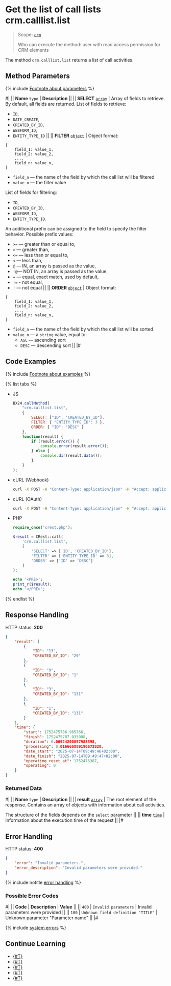 # Get the list of call lists crm.calllist.list

> Scope: [`crm`](../../scopes/permissions.md)
>
> Who can execute the method: user with read access permission for CRM elements

The method `crm.calllist.list` returns a list of call activities.

## Method Parameters

{% include [Footnote about parameters](../../../_includes/required.md) %}

#|
|| **Name**
`type` | **Description** ||
|| **SELECT**
[`array`](../../data-types.md) | Array of fields to retrieve. By default, all fields are returned.
List of fields to retrieve:
- `ID`,
- `DATE_CREATE`,
- `CREATED_BY_ID`,
- `WEBFORM_ID`,
- `ENTITY_TYPE_ID` ||
|| **FILTER**
[`object`](../../data-types.md) | Object format:

```
{
    field_1: value_1,
    field_2: value_2,
    ...,
    field_n: value_n,
}
```

- `field_n` — the name of the field by which the call list will be filtered
- `value_n` — the filter value

List of fields for filtering:
- `ID`,
- `CREATED_BY_ID`,
- `WEBFORM_ID`,
- `ENTITY_TYPE_ID`.
  
An additional prefix can be assigned to the field to specify the filter behavior. Possible prefix values:
- `>=` — greater than or equal to,
- `>` — greater than,
- `<=` — less than or equal to,
- `<` — less than,
- `@` — IN, an array is passed as the value,
- `!@`— NOT IN, an array is passed as the value,
- `=` — equal, exact match, used by default,
- `!=` - not equal,
- `!` — not equal ||
|| **ORDER**
[`object`](../../data-types.md) | Object format:

```
{
    field_1: value_1,
    field_2: value_2,
    ...,
    field_n: value_n,
}
```

- `field_n` — the name of the field by which the call list will be sorted
- `value_n` — a `string` value, equal to:
    - `ASC` — ascending sort
    - `DESC` — descending sort ||
|#

## Code Examples

{% include [Footnote about examples](../../../_includes/examples.md) %}

{% list tabs %}

- JS

    ```js
    BX24.callMethod(
        "crm.calllist.list",
        {
            SELECT: ["ID", "CREATED_BY_ID"],
            FILTER: { "ENTITY_TYPE_ID": 3 },
            ORDER: { "ID": "DESC" }
        },
        function(result) {
            if (result.error()) {
                console.error(result.error());
            } else {
                console.dir(result.data());
            }
        }
    );
    ```

- cURL (Webhook)

    ```bash
    curl -X POST -H "Content-Type: application/json" -H "Accept: application/json" -d '{"SELECT":["ID","CREATED_BY_ID"],"FILTER":{"ENTITY_TYPE_ID":3},"ORDER":{"ID":"DESC"}}' https://**put_your_bitrix24_address**/rest/**put_your_user_id_here**/**put_your_webhook_here**/crm.calllist.list
    ```

- cURL (OAuth)

    ```bash
    curl -X POST -H "Content-Type: application/json" -H "Accept: application/json" -d '{"SELECT":["ID","CREATED_BY_ID"],"FILTER":{"ENTITY_TYPE_ID":3},"ORDER":{"ID":"DESC"},"auth":"**put_access_token_here**"}' https://**put_your_bitrix24_address**/rest/crm.calllist.list
    ```

- PHP

    ```php
    require_once('crest.php');

    $result = CRest::call(
        'crm.calllist.list',
        [
            'SELECT' => ['ID', 'CREATED_BY_ID'],
            'FILTER' => ['ENTITY_TYPE_ID' => 3],
            'ORDER' => ['ID' => 'DESC']
        ]
    );

    echo '<PRE>';
    print_r($result);
    echo '</PRE>';
    ```

{% endlist %}

## Response Handling

HTTP status: **200**

```json
{
    "result": [
        {
            "ID": "13",
            "CREATED_BY_ID": "29"
        },
        {
            "ID": "9",
            "CREATED_BY_ID": "1"
        },
        {
            "ID": "3",
            "CREATED_BY_ID": "131"
        },
        {
            "ID": "1",
            "CREATED_BY_ID": "131"
        }
    ],
    "time": {
        "start": 1752475786.965766,
        "finish": 1752475787.035008,
        "duration": 0.06924200057983398,
        "processing": 0.016666889190673828,
        "date_start": "2025-07-14T09:49:46+02:00",
        "date_finish": "2025-07-14T09:49:47+02:00",
        "operating_reset_at": 1752476387,
        "operating": 0
    }
}
```

### Returned Data

#|
|| **Name**
`type` | **Description** ||
|| **result**
[`array`](../../data-types.md) | The root element of the response. Contains an array of objects with information about call activities. 

The structure of the fields depends on the `select` parameter ||
|| **time**
[`time`](../../data-types.md#time) | Information about the execution time of the request ||
|#

## Error Handling

HTTP status: **400**

```json
{
    "error": "Invalid parameters.",
    "error_description": "Invalid parameters were provided."
}
```

{% include notitle [error handling](../../../_includes/error-info.md) %}

### Possible Error Codes

#|
|| **Code** | **Description** | **Value** ||
|| `400` | `Invalid parameters` | Invalid parameters were provided ||
|| `100` | `Unknown field definition "TITLE"` | Unknown parameter "Parameter name" ||
|#

{% include [system errors](../../../_includes/system-errors.md) %}

## Continue Learning

- [{#T}](./crm-calllist-add.md)
- [{#T}](./crm-calllist-get.md)
- [{#T}](./crm-calllist-items-get.md)
- [{#T}](./crm-calllist-statuslist.md)
- [{#T}](./crm-calllist-update.md)